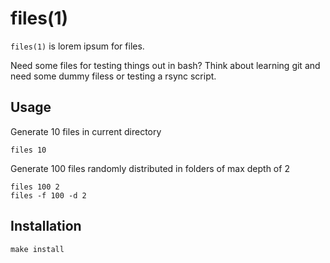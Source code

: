 # files(1)

`files(1)` is lorem ipsum for files. 

Need some files for testing things out in bash? Think about learning git
and need some dummy filess or testing a rsync script.

## Usage

Generate 10 files in current directory

    files 10

Generate 100 files randomly distributed in folders of max depth of 2

    files 100 2
    files -f 100 -d 2

## Installation

    make install
